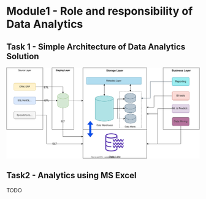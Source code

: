# Module1 - Role and responsibility of Data Analytics

## Task 1 - Simple Architecture of Data Analytics Solution
![cover](https://github.com/souluran/datalearn101/blob/master/images/Simple%20Data%20Analytics%20Architecture.drawio.svg)

## Task2 - Analytics using MS Excel
TODO